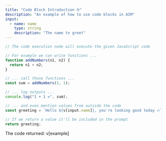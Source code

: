 ```yaml
---
title: "Code Block Introduction 🤓"
description: "An example of how to use code blocks in AIM"
input:
  - name: name
    type: string
    description: "The name to greet"
---
```


<!-- Sometimes it helps to run some code e.g.

- Performing maths/executing logic
- Gathering relevant and up-to-date information from an external data source  
- Parsing/formatting
- Leveraging external services as part of an end-to-end program e.g. image generation, speech synthesis, speech-to-text, etc.

Here we give an example 'Hello world' code block with functions, logging and returning values.

Don't worry if you can't code, you probably won't need to write the code yourself. You can either copy code from other Wordware projects or get an LLM to write the code for you! 🤯

You can add a code execution block by typing /code -->

```js {#example} 
// The code execution node will execute the given JavaScript code

// For example we can write functions ...
function addNumbers(n1, n2) {
  return n1 + n2;
}

// ... call those functions ...
const sum = addNumbers(1, 1);

// ... log outputs ...
console.log("1 + 1 =", sum);

// ... and even mention values from outside the code
const greeting = `Hello ${v[input.name]}, you're looking good today 🔥`;

// If we return a value it'll be included in the prompt
return greeting;
```

The code returned: v[example]
